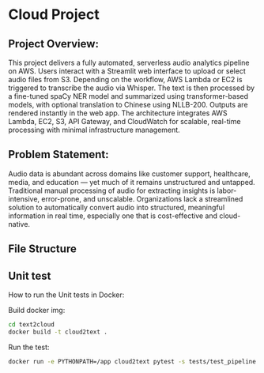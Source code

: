 # Cloud Project

## Project Overview:
This project delivers a fully automated, serverless audio analytics pipeline on AWS. Users interact with a Streamlit web interface to upload or select audio files from S3. Depending on the workflow, AWS Lambda or EC2 is triggered to transcribe the audio via Whisper. The text is then processed by a fine-tuned spaCy NER model and summarized using transformer-based models, with optional translation to Chinese using NLLB-200. Outputs are rendered instantly in the web app. The architecture integrates AWS Lambda, EC2, S3, API Gateway, and CloudWatch for scalable, real-time processing with minimal infrastructure management.
 
## Problem Statement:
Audio data is abundant across domains like customer support, healthcare, media, and education — yet much of it remains unstructured and untapped. Traditional manual processing of audio for extracting insights is labor-intensive, error-prone, and unscalable. Organizations lack a streamlined solution to automatically convert audio into structured, meaningful information in real time, especially one that is cost-effective and cloud-native.

## File Structure 


## Unit test 
How to run the Unit tests in Docker:

Build docker img: 
```bash
cd text2cloud
docker build -t cloud2text .
```
Run the test:
```bash
docker run -e PYTHONPATH=/app cloud2text pytest -s tests/test_pipeline.py
```
